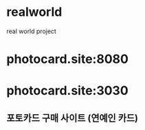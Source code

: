 # realworld
real world project

# photocard.site:8080
# photocard.site:3030 

## 포토카드 구매 사이트 (연예인 카드)


